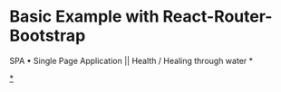 # Basic Example with React-Router-Bootstrap

SPA • Single Page Application || Health / Healing through water *

[*](https://www.svenskaspahotell.se/om-oss/om-spa/)
